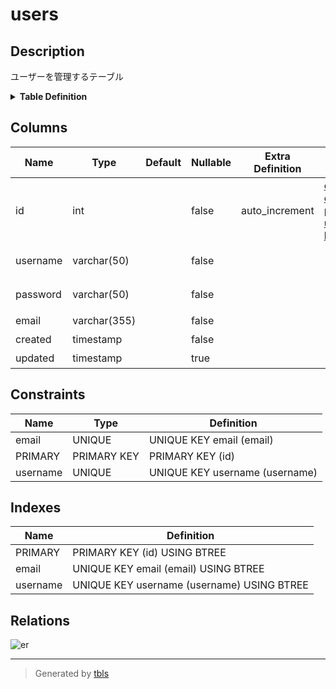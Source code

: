 # users

## Description

ユーザーを管理するテーブル

<details>
<summary><strong>Table Definition</strong></summary>

```sql
CREATE TABLE `users` (
  `id` int NOT NULL AUTO_INCREMENT COMMENT 'ユーザーID',
  `username` varchar(50) NOT NULL COMMENT 'ユーザー名',
  `password` varchar(50) NOT NULL COMMENT 'パスワード',
  `email` varchar(355) NOT NULL COMMENT 'メール',
  `created` timestamp NOT NULL COMMENT '作成日時',
  `updated` timestamp NULL DEFAULT NULL COMMENT '更新日時',
  PRIMARY KEY (`id`),
  UNIQUE KEY `username` (`username`),
  UNIQUE KEY `email` (`email`)
) ENGINE=InnoDB AUTO_INCREMENT=[Redacted by tbls] DEFAULT CHARSET=utf8mb4 COLLATE=utf8mb4_0900_ai_ci COMMENT='Users table'
```

</details>

## Columns

| Name | Type | Default | Nullable | Extra Definition | Children | Parents | Comment | Labels |
| ---- | ---- | ------- | -------- | ---------------- | -------- | ------- | ------- | ------ |
| id | int |  | false | auto_increment | [comment_stars](comment_stars.md) [comments](comments.md) [posts](posts.md) [user_options](user_options.md) [logs](logs.md) |  | ユーザーID |  |
| username | varchar(50) |  | false |  |  |  | ユーザー名 |  |
| password | varchar(50) |  | false |  |  |  | パスワード | `secure` `encrypted` |
| email | varchar(355) |  | false |  |  |  | メール | `secure` |
| created | timestamp |  | false |  |  |  | 作成日時 |  |
| updated | timestamp |  | true |  |  |  | 更新日時 |  |

## Constraints

| Name | Type | Definition |
| ---- | ---- | ---------- |
| email | UNIQUE | UNIQUE KEY email (email) |
| PRIMARY | PRIMARY KEY | PRIMARY KEY (id) |
| username | UNIQUE | UNIQUE KEY username (username) |

## Indexes

| Name | Definition |
| ---- | ---------- |
| PRIMARY | PRIMARY KEY (id) USING BTREE |
| email | UNIQUE KEY email (email) USING BTREE |
| username | UNIQUE KEY username (username) USING BTREE |

## Relations

![er](users.svg)

---

> Generated by [tbls](https://github.com/k1LoW/tbls)
